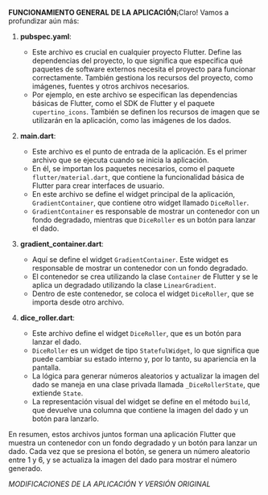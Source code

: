 **FUNCIONAMIENTO GENERAL DE LA APLICACIÓN**¡Claro! Vamos a profundizar aún más:

1. **pubspec.yaml**:
   - Este archivo es crucial en cualquier proyecto Flutter. Define las dependencias del proyecto, lo que significa que especifica qué paquetes de software externos necesita el proyecto para funcionar correctamente. También gestiona los recursos del proyecto, como imágenes, fuentes y otros archivos necesarios.
   - Por ejemplo, en este archivo se especifican las dependencias básicas de Flutter, como el SDK de Flutter y el paquete `cupertino_icons`. También se definen los recursos de imagen que se utilizarán en la aplicación, como las imágenes de los dados.

2. **main.dart**:
   - Este archivo es el punto de entrada de la aplicación. Es el primer archivo que se ejecuta cuando se inicia la aplicación.
   - En él, se importan los paquetes necesarios, como el paquete `flutter/material.dart`, que contiene la funcionalidad básica de Flutter para crear interfaces de usuario.
   - En este archivo se define el widget principal de la aplicación, `GradientContainer`, que contiene otro widget llamado `DiceRoller`.
   - `GradientContainer` es responsable de mostrar un contenedor con un fondo degradado, mientras que `DiceRoller` es un botón para lanzar el dado.

3. **gradient_container.dart**:
   - Aquí se define el widget `GradientContainer`. Este widget es responsable de mostrar un contenedor con un fondo degradado.
   - El contenedor se crea utilizando la clase `Container` de Flutter y se le aplica un degradado utilizando la clase `LinearGradient`.
   - Dentro de este contenedor, se coloca el widget `DiceRoller`, que se importa desde otro archivo.

4. **dice_roller.dart**:
   - Este archivo define el widget `DiceRoller`, que es un botón para lanzar el dado.
   - `DiceRoller` es un widget de tipo `StatefulWidget`, lo que significa que puede cambiar su estado interno y, por lo tanto, su apariencia en la pantalla.
   - La lógica para generar números aleatorios y actualizar la imagen del dado se maneja en una clase privada llamada `_DiceRollerState`, que extiende `State`.
   - La representación visual del widget se define en el método `build`, que devuelve una columna que contiene la imagen del dado y un botón para lanzarlo.

En resumen, estos archivos juntos forman una aplicación Flutter que muestra un contenedor con un fondo degradado y un botón para lanzar un dado. Cada vez que se presiona el botón, se genera un número aleatorio entre 1 y 6, y se actualiza la imagen del dado para mostrar el número generado.


*MODIFICACIONES DE LA APLICACIÓN Y VERSIÓN ORIGINAL*
